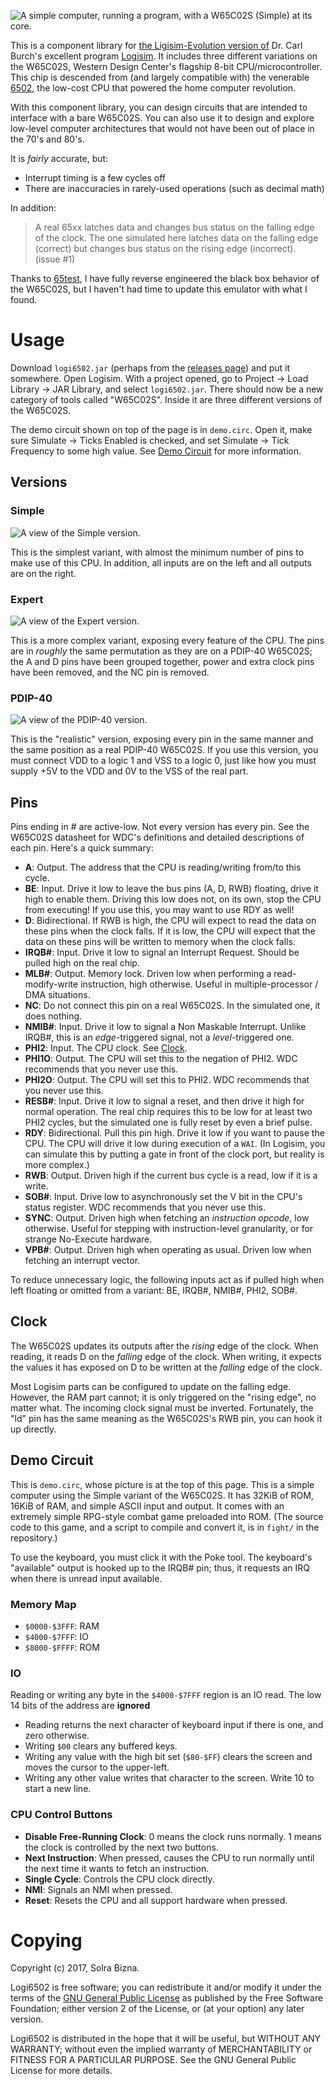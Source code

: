 ![A simple computer, running a program, with a W65C02S (Simple) at its core.](images/fight.png)

This is a component library for [the Ligisim-Evolution version of](https://github.com/logisim-evolution/logisim-evolution) Dr. Carl Burch's excellent program [Logisim](http://www.cburch.com/logisim/). It includes three different variations on the W65C02S, Western Design Center's flagship 8-bit CPU/microcontroller. This chip is descended from (and largely compatible with) the venerable [6502](https://en.wikipedia.org/wiki/MOS_Technology_6502), the low-cost CPU that powered the home computer revolution.

With this component library, you can design circuits that are intended to interface with a bare W65C02S. You can also use it to design and explore low-level computer architectures that would not have been out of place in the 70's and 80's.

It is *fairly* accurate, but:

- Interrupt timing is a few cycles off
- There are inaccuracies in rarely-used operations (such as decimal math)

In addition:

> A real 65xx latches data and changes bus status on the falling edge of the clock. The one simulated here latches data on the falling edge (correct) but changes bus status on the rising edge (incorrect).  
> (issue #1)

Thanks to [65test](https://github.com/SolraBizna/65test), I have fully reverse engineered the black box behavior of the W65C02S, but I haven't had time to update this emulator with what I found.

# Usage

Download `logi6502.jar` (perhaps from the [releases page](https://github.com/Emil-DV/logi6502/releases)) and put it somewhere. Open Logisim. With a project opened, go to Project → Load Library → JAR Library, and select `logi6502.jar`. There should now be a new category of tools called "W65C02S". Inside it are three different versions of the W65C02S.

The demo circuit shown on top of the page is in `demo.circ`. Open it, make sure Simulate → Ticks Enabled is checked, and set Simulate → Tick Frequency to some high value. See [Demo Circuit](#demo-circuit) for more information.

## Versions

### Simple

![A view of the Simple version.](images/simple.png)

This is the simplest variant, with almost the minimum number of pins to make use of this CPU. In addition, all inputs are on the left and all outputs are on the right.

### Expert

![A view of the Expert version.](images/expert.png)

This is a more complex variant, exposing every feature of the CPU. The pins are in *roughly* the same permutation as they are on a PDIP-40 W65C02S; the A and D pins have been grouped together, power and extra clock pins have been removed, and the NC pin is removed.

### PDIP-40

![A view of the PDIP-40 version.](images/pdip40.png)

This is the "realistic" version, exposing every pin in the same manner and the same position as a real PDIP-40 W65C02S. If you use this version, you must connect VDD to a logic 1 and VSS to a logic 0, just like how you must supply +5V to the VDD and 0V to the VSS of the real part.

## Pins

Pins ending in # are active-low. Not every version has every pin. See the W65C02S datasheet for WDC's definitions and detailed descriptions of each pin. Here's a quick summary:

- **A**: Output. The address that the CPU is reading/writing from/to this cycle.
- **BE**: Input. Drive it low to leave the bus pins (A, D, RWB) floating, drive it high to enable them. Driving this low does not, on its own, stop the CPU from executing! If you use this, you may want to use RDY as well!
- **D**: Bidirectional. If RWB is high, the CPU will expect to read the data on these pins when the clock falls. If it is low, the CPU will expect that the data on these pins will be written to memory when the clock falls.
- **IRQB#**: Input. Drive it low to signal an Interrupt Request. Should be pulled high on the real chip.
- **MLB#**: Output. Memory lock. Driven low when performing a read-modify-write instruction, high otherwise. Useful in multiple-processor / DMA situations.
- **NC**: Do not connect this pin on a real W65C02S. In the simulated one, it does nothing.
- **NMIB#**: Input. Drive it low to signal a Non Maskable Interrupt. Unlike IRQB#, this is an *edge*-triggered signal, not a *level*-triggered one.
- **PHI2**: Input. The CPU clock. See [Clock](#clock).
- **PHI1O**: Output. The CPU will set this to the negation of PHI2. WDC recommends that you never use this.
- **PHI2O**: Output. The CPU will set this to PHI2. WDC recommends that you never use this.
- **RESB#**: Input. Drive it low to signal a reset, and then drive it high for normal operation. The real chip requires this to be low for at least two PHI2 cycles, but the simulated one is fully reset by even a brief pulse.
- **RDY**: Bidirectional. Pull this pin high. Drive it low if you want to pause the CPU. The CPU will drive it low during execution of a `WAI`. (In Logisim, you can simulate this by putting a gate in front of the clock port, but reality is more complex.)
- **RWB**: Output. Driven high if the current bus cycle is a read, low if it is a write.
- **SOB#**: Input. Drive low to asynchronously set the V bit in the CPU's status register. WDC recommends that you never use this.
- **SYNC**: Output. Driven high when fetching an *instruction opcode*, low otherwise. Useful for stepping with instruction-level granularity, or for strange No-Execute hardware.
- **VPB#**: Output. Driven high when operating as usual. Driven low when fetching an interrupt vector.

To reduce unnecessary logic, the following inputs act as if pulled high when left floating or omitted from a variant: BE, IRQB#, NMIB#, PHI2, SOB#.

## Clock

The W65C02S updates its outputs after the *rising* edge of the clock. When reading, it reads D on the *falling* edge of the clock. When writing, it expects the values it has exposed on D to be written at the *falling* edge of the clock.

Most Logisim parts can be configured to update on the falling edge. However, the RAM part cannot; it is only triggered on the "rising edge", no matter what. The incoming clock signal must be inverted. Fortunately, the "ld" pin has the same meaning as the W65C02S's RWB pin, you can hook it up directly.

## Demo Circuit

This is `demo.circ`, whose picture is at the top of this page. This is a simple computer using the Simple variant of the W65C02S. It has 32KiB of ROM, 16KiB of RAM, and simple ASCII input and output. It comes with an extremely simple RPG-style combat game preloaded into ROM. (The source code to this game, and a script to compile and convert it, is in `fight/` in the repository.)

To use the keyboard, you must click it with the Poke tool. The keyboard's "available" output is hooked up to the IRQB# pin; thus, it requests an IRQ when there is unread input available.

### Memory Map

- `$0000-$3FFF`: RAM
- `$4000-$7FFF`: IO
- `$8000-$FFFF`: ROM

### IO

Reading or writing any byte in the `$4000-$7FFF` region is an IO read. The low 14 bits of the address are **ignored**

- Reading returns the next character of keyboard input if there is one, and zero otherwise.
- Writing `$00` clears any buffered keys.
- Writing any value with the high bit set (`$80-$FF`) clears the screen and moves the cursor to the upper-left.
- Writing any other value writes that character to the screen. Write 10 to start a new line.

### CPU Control Buttons

- **Disable Free-Running Clock**: 0 means the clock runs normally. 1 means the clock is controlled by the next two buttons.
- **Next Instruction**: When pressed, causes the CPU to run normally until the next time it wants to fetch an instruction.
- **Single Cycle**: Controls the CPU clock directly.
- **NMI**: Signals an NMI when pressed.
- **Reset**: Resets the CPU and all support hardware when pressed.

# Copying

Copyright (c) 2017, Solra Bizna.

Logi6502 is free software; you can redistribute it and/or modify it under the terms of the [GNU General Public License](LICENSE.md) as published by the Free Software Foundation; either version 2 of the License, or (at your option) any later version.

Logi6502 is distributed in the hope that it will be useful, but WITHOUT ANY WARRANTY; without even the implied warranty of MERCHANTABILITY or FITNESS FOR A PARTICULAR PURPOSE. See the GNU General Public License for more details.
